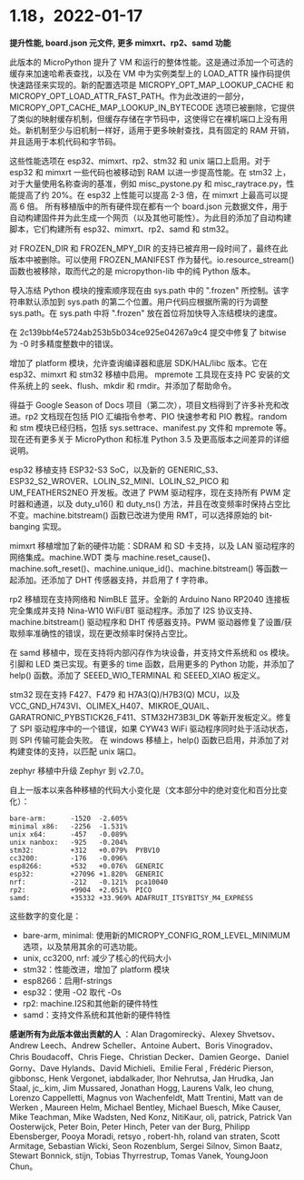 # 1.18，2022-01-17

**提升性能, board.json 元文件, 更多 mimxrt、rp2、samd 功能**

此版本的 MicroPython 提升了 VM 和运行的整体性能。这是通过添加一个可选的缓存来加速哈希表查找，以及在 VM 中为实例类型上的 LOAD_ATTR 操作码提供快速路径来实现的。新的配置选项是 MICROPY_OPT_MAP_LOOKUP_CACHE 和 MICROPY_OPT_LOAD_ATTR_FAST_PATH。作为此改进的一部分，MICROPY_OPT_CACHE_MAP_LOOKUP_IN_BYTECODE 选项已被删除，它提供了类似的映射缓存机制，但缓存存储在字节码中，这使得它在裸机端口上没有用处。新机制至少与旧机制一样好，适用于更多映射查找，具有固定的 RAM 开销，并且适用于本机代码和字节码。 

这些性能选项在 esp32、mimxrt、rp2、stm32 和 unix 端口上启用。对于 esp32 和 mimxrt 一些代码也被移动到 RAM 以进一步提高性能。在 stm32 上，对于大量使用名称查询的基准，例如 misc_pystone.py 和 misc_raytrace.py，性能提高了约 20%。在 esp32 上性能可以提高 2-3 倍，在 mimxrt 上最高可以提高 6 倍。 所有移植版中的所有硬件现在都有一个 board.json 元数据文件，用于自动构建固件并为此生成一个网页（以及其他可能性）。为此目的添加了自动构建脚本，它们构建所有 esp32、mimxrt、rp2、samd 和 stm32。

对 FROZEN_DIR 和 FROZEN_MPY_DIR 的支持已被弃用一段时间了，最终在此版本中被删除。可以使用 FROZEN_MANIFEST 作为替代。io.resource_stream() 函数也被移除，取而代之的是 micropython-lib 中的纯 Python 版本。 

导入冻结 Python 模块的搜索顺序现在由 sys.path 中的 ".frozen" 所控制。该字符串默认添加到 sys.path 的第二个位置。用户代码应根据所需的行为调整 sys.path。在 sys.path 中将 ".frozen" 放在首位将加快导入冻结模块的速度。 

在 2c139bbf4e5724ab253b5b034ce925e04267a9c4 提交中修复了 bitwise 为 -0 时多精度整数中的错误。 

增加了 platform 模块，允许查询编译器和底层 SDK/HAL/libc 版本。它在 esp32、mimxrt 和 stm32 移植中启用。 mpremote 工具现在支持 PC 安装的文件系统上的 seek、flush、mkdir 和 rmdir。并添加了帮助命令。

得益于 Google Season of Docs 项目（第二次），项目文档得到了许多补充和改进。rp2 文档现在包括 PIO 汇编指令参考、PIO 快速参考和 PIO 教程。random 和 stm 模块已经归档，包括 sys.settrace、manifest.py 文件和 mpremote 等。现在还有更多关于 MicroPython 和标准 Python 3.5 及更高版本之间差异的详细说明。 

esp32 移植支持 ESP32-S3 SoC，以及新的 GENERIC_S3、ESP32_S2_WROVER、LOLIN_S2_MINI、LOLIN_S2_PICO 和 UM_FEATHERS2NEO 开发板。改进了 PWM 驱动程序，现在支持所有 PWM 定时器和通道，以及 duty_u16() 和 duty_ns() 方法，并且在改变频率时保持占空比不变。machine.bitstream() 函数已改进为使用 RMT，可以选择原始的 bit-banging 实现。 

mimxrt 移植增加了新的硬件功能：SDRAM 和 SD 卡支持，以及 LAN 驱动程序的网络集成。machine.WDT 类与 machine.reset_cause()、machine.soft_reset()、machine.unique_id()、machine.bitstream() 等函数一起添加。还添加了 DHT 传感器支持，并启用了 f 字符串。 

rp2 移植现在支持网络和 NimBLE 蓝牙。全新的 Arduino Nano RP2040 连接板完全集成并支持 Nina-W10 WiFi/BT 驱动程序。添加了 I2S 协议支持、 machine.bitstream() 驱动程序和 DHT 传感器支持。PWM 驱动器修复了设置/获取频率准确性的错误，现在更改频率时保持占空比。 

在 samd 移植中，现在支持将内部闪存作为块设备，并支持文件系统和 os 模块。引脚和 LED 类已实现。有更多的 time 函数，启用更多的 Python 功能，并添加了 help() 函数。添加了 SEEED_WIO_TERMINAL 和 SEEED_XIAO 板定义。

stm32 现在支持 F427、F479 和 H7A3(Q)/H7B3(Q) MCU，以及 VCC_GND_H743VI、OLIMEX_H407、MIKROE_QUAIL、GARATRONIC_PYBSTICK26_F411、STM32H73B3I_DK 等新开发板定义。修复了 SPI 驱动程序中的一个错误，如果 CYW43 WiFi 驱动程序同时处于活动状态，则 SPI 传输可能会失败。 在 windows 移植上，help() 函数已启用，并添加了对构建变体的支持，以匹配 unix 端口。

zephyr 移植中升级 Zephyr 到 v2.7.0。

自上一版本以来各种移植的代码大小变化是（文本部分中的绝对变化和百分比变化）： 

```
bare-arm:      -1520  -2.605%
minimal x86:   -2256  -1.531%
unix x64:      -457   -0.089%
unix nanbox:   -925   -0.204%
stm32:         +312   +0.079%  PYBV10
cc3200:        -176   -0.096%
esp8266:       +532   +0.076%  GENERIC
esp32:         +27096 +1.820%  GENERIC
nrf:           -212   -0.121%  pca10040
rp2:           +9904  +2.051%  PICO
samd:          +35332 +33.969% ADAFRUIT_ITSYBITSY_M4_EXPRESS
```


这些数字的变化是：

  * bare-arm, minimal: 使用新的MICROPY_CONFIG_ROM_LEVEL_MINIMUM 选项，以及禁用其余的可选功能。
  * unix, cc3200, nrf: 减少了核心的代码大小
  * stm32：性能改进，增加了 platform 模块
  * esp8266：启用f-strings
  * esp32：使用 -O2 取代 -Os
  * rp2: machine.I2S和其他新的硬件特性
  * samd：支持文件系统和其他新的硬件特性

**感谢所有为此版本做出贡献的人** ：Alan Dragomirecký、Alexey Shvetsov、Andrew Leech、Andrew Scheller、Antoine Aubert、Boris Vinogradov、Chris Boudacoff、Chris Fiege、Christian Decker、Damien George、Daniel Gorny、Dave Hylands、David Michieli、Emilie Feral , Frédéric Pierson, gibbonsc, Henk Vergonet, iabdalkader, Ihor Nehrutsa, Jan Hrudka, Jan Staal, jc_.kim, Jim Mussared, Jonathan Hogg, Laurens Valk, leo chung, Lorenzo Cappelletti, Magnus von Wachenfeldt, Matt Trentini, Matt van de Werken , Maureen Helm, Michael Bentley, Michael Buesch, Mike Causer, Mike Teachman, Mike Wadsten, Ned Konz, NitiKaur, oli, patrick, Patrick Van Oosterwijck, Peter Boin, Peter Hinch, Peter van der Burg, Philipp Ebensberger, Pooya Moradi, retsyo , robert-hh, roland van straten, Scott Armitage, Sebastian Wicki, Seon Rozenblum, Sergei Silnov, Simon Baatz, Stewart Bonnick, stijn, Tobias Thyrrestrup, Tomas Vanek, YoungJoon Chun。


